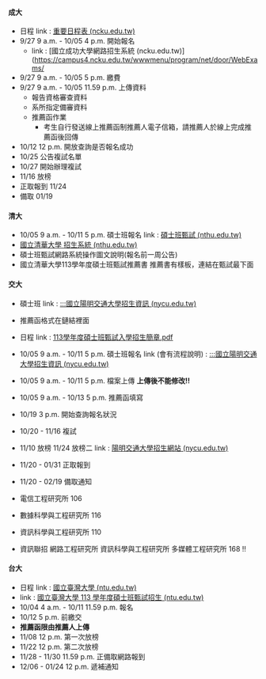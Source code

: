 #### 成大
+ 日程 link : [重要日程表 (ncku.edu.tw)](https://adms-acad.ncku.edu.tw/var/file/44/1044/img/4384/170562263.pdf)
+ 9/27 9 a.m. - 10/05 4 p.m. 開始報名
	+ link : [國立成功大學網路招生系統 (ncku.edu.tw)](https://campus4.ncku.edu.tw/wwwmenu/program/net/door/WebExams/
+ 9/27 9 a.m. - 10/05 5 p.m. 繳費
+ 9/27 9 a.m. - 10/05 11.59 p.m. 上傳資料
	+ 報告資格審查資料
	+ 系所指定備審資料
	+ 推薦函作業
		+ 考生自行發送線上推薦函制推薦人電子信箱，請推薦人於線上完成推薦函後回傳
+ 10/12 12 p.m. 開放查詢是否報名成功
+ 10/25 公告複試名單
+ 10/27 開始辦理複試
+ 11/16 放榜
+ 正取報到 11/24
+ 備取 01/19

#### 清大
+ 10/05 9 a.m. - 10/11 5 p.m. 碩士班報名 link : [碩士班甄試 (nthu.edu.tw)](https://adms.site.nthu.edu.tw/p/412-1207-17260.php?Lang=zh-tw)
+ [國立清華大學 招生系統 (nthu.edu.tw)](https://www.ccxp.nthu.edu.tw/ccxp/adms/index.php?EX_CODE=MQ)
+ 碩士班甄試網路系統操作圖文說明(報名前一周公告)
+ 國立清華大學113學年度碩士班甄試推薦書 推薦書有樣板，連結在甄試最下面

#### 交大
+ 碩士班 link : [:::國立陽明交通大學招生資訊 (nycu.edu.tw)](https://exam.nycu.edu.tw/bulletin2.aspx?id=14048c8a-d1ca-465d-a603-1b5795e1f1da&id2=930cd74c-95ed-45bb-980f-f636b42230eb)
+ 推薦函格式在鏈結裡面
+ 日程 link : [113學年度碩士班甄試入學招生簡章.pdf](file:///D:/Download/113%E5%AD%B8%E5%B9%B4%E5%BA%A6%E7%A2%A9%E5%A3%AB%E7%8F%AD%E7%94%84%E8%A9%A6%E5%85%A5%E5%AD%B8%E6%8B%9B%E7%94%9F%E7%B0%A1%E7%AB%A0.pdf)
+ 10/05 9 a.m. - 10/11 5 p.m. 碩士班報名 link (會有流程說明) : [:::國立陽明交通大學招生資訊 (nycu.edu.tw)](https://exam.nycu.edu.tw/bulletin2.aspx?id=14048c8a-d1ca-465d-a603-1b5795e1f1da&id2=930cd74c-95ed-45bb-980f-f636b42230eb)
+ 10/05 9 a.m. - 10/11 5 p.m. 檔案上傳 **上傳後不能修改!!**
+ 10/05 9 a.m. - 10/13 5 p.m. 推薦函填寫
+ 10/19 3 p.m. 開始查詢報名狀況
+ 10/20 - 11/16 複試
+ 11/10 放榜 11/24 放榜二 link : [陽明交通大學招生網站 (nycu.edu.tw)](https://exam.nycu.edu.tw/)
+ 11/20 - 01/31 正取報到
+ 11/20 - 02/19 備取通知

+ 電信工程研究所 106
+ 數據科學與工程研究所 116
+ 資訊科學與工程研究所 110
+ 資訊聯招 網路工程研究所 資訊科學與工程研究所 多媒體工程研究所 168 !!

#### 台大
+ 日程 link : [國立臺灣大學 (ntu.edu.tw)](https://exam.aca.ntu.edu.tw/graf/papers/113%e6%9c%ac%e6%a0%a1%e7%b0%a1%e7%ab%a0%e6%97%a5%e7%a8%8b%e8%a1%a8.pdf)
+ link : [國立臺灣大學 113 學年度碩士班甄試招生 (ntu.edu.tw)](https://exam.aca.ntu.edu.tw/graf/)
+ 10/04 4 a.m. - 10/11 11.59 p.m. 報名
+ 10/12 5 p.m. 前繳交
+ **推薦函限由推薦人上傳**
+ 11/08 12 p.m. 第一次放榜
+ 11/22 12 p.m. 第二次放榜
+ 11/28 - 11/30 11.59 p.m. 正備取網路報到 
+ 12/06 - 01/24 12 p.m. 遞補通知